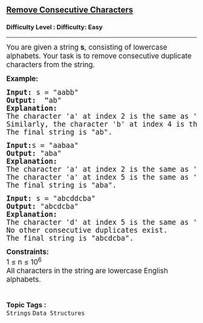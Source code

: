 <h2><a href="https://www.geeksforgeeks.org/problems/consecutive-elements2306/1">Remove Consecutive Characters</a></h2><h3>Difficulty Level : Difficulty: Easy</h3><hr><div class="problems_problem_content__Xm_eO"><p><span style="font-size: 14pt;">You are given a string <strong>s</strong>, consisting of lowercase alphabets. Your task is to remove consecutive duplicate characters from the string.&nbsp;</span></p>
<p><span style="font-size: 14pt;"><strong>Example:</strong></span></p>
<pre><span style="font-size: 14pt;"><strong>Input: </strong>s = "aabb"
<strong>Output:  "</strong>ab" 
<strong>Explanation:</strong> <br>The character 'a' at index 2 is the same as 'a' at index 1, so it is removed.
Similarly, the character 'b' at index 4 is the same as 'b' at index 3, so it is removed.
The final string is "ab".
</span></pre>
<pre><span style="font-size: 14pt;"><strong>Input:</strong>s = "aabaa"
<strong>Output: </strong>"aba"
<strong>Explanation:</strong> <br>The character 'a' at index 2 is the same as 'a' at index 1, so it is removed.
The character 'a' at index 5 is the same as 'a' at index 4, so it is removed.
The final string is "aba".</span></pre>
<pre><span style="font-size: 14pt;"><strong>Input: </strong>s = "abcddcba"
<strong>Output: </strong>"abcdcba"
<strong>Explanation:</strong> <br>The character 'd' at index 5 is the same as 'd' at index 4, so it is removed.
No other consecutive duplicates exist.
The final string is "abcdcba".</span></pre>
<p><span style="font-size: 14pt;"><strong>Constraints:</strong><br>1 ≤ n ≤</span><span style="font-size: 14pt;">&nbsp;10<sup>6</sup><br>All characters in the string are lowercase English alphabets.</span></p></div><br><p><span style=font-size:18px><strong>Topic Tags : </strong><br><code>Strings</code>&nbsp;<code>Data Structures</code>&nbsp;